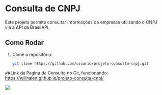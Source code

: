 # Consulta de CNPJ

Este projeto permite consultar informações de empresas utilizando o CNPJ via a API da BrasilAPI.

## Como Rodar

1. Clone o repositório:
   ```bash
   git clone https://github.com/usuario/projeto-consulta-cnpj.git
##Link da Pagina da Consulta no Git, funcionando:
https://willhalen.github.io/projeto-consulta-cnpj/ 

<img src="https://raw.githubusercontent.com/willhalen/projeto-consulta-cnpj/main/consultaCnpj.png"></img>
